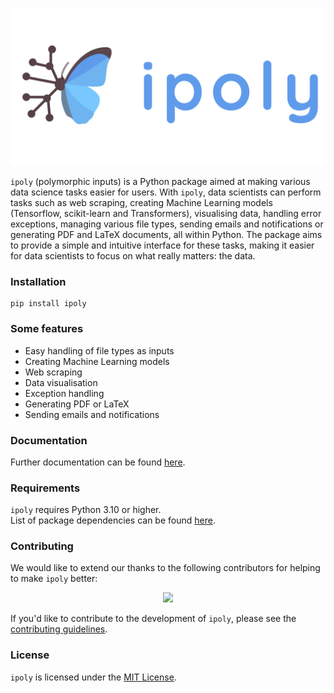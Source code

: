 ![](logo/banner_transparent_background.png)

`ipoly` (polymorphic inputs) is a Python package aimed at making various data science tasks easier for users. With `ipoly`, data scientists can perform tasks such as web scraping, creating Machine Learning models (Tensorflow, scikit-learn and Transformers), visualising data, handling error exceptions, managing various file types, sending emails and notifications or generating PDF and LaTeX documents, all within Python. The package aims to provide a simple and intuitive interface for these tasks, making it easier for data scientists to focus on what really matters: the data.

### Installation

```shell
pip install ipoly
```

### Some features

- Easy handling of file types as inputs
- Creating Machine Learning models
- Web scraping
- Data visualisation
- Exception handling
- Generating PDF or LaTeX
- Sending emails and notifications

### Documentation

Further documentation can be found [here](<https://ipoly.readthedocs.io/en/latest/source/ipoly.html>).

### Requirements

`ipoly` requires Python 3.10 or higher. <br/>
List of package dependencies can be found [here](https://github.com/Danguilhen/ipoly/network/dependencies).

### Contributing

We would like to extend our thanks to the following contributors for helping to make `ipoly` better:

<p align="center" href="https://github.com/Danguilhen/ipoly/graphs/contributors">
  <img src="https://contrib.rocks/image?repo=Danguilhen/ipoly"/>
</p>

If you'd like to contribute to the development of `ipoly`, please see the [contributing guidelines](<https://ipoly.readthedocs.io/en/latest/contributing.html>).

### License

`ipoly` is licensed under the [MIT License](https://ipoly.readthedocs.io/en/latest/license.html).
